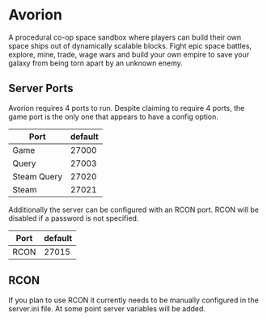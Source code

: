 # Avorion

A procedural co-op space sandbox where players can build their own space ships out of dynamically scalable blocks. Fight epic space battles, explore, mine, trade, wage wars and build your own empire to save your galaxy from being torn apart by an unknown enemy.

## Server Ports

Avorion requires 4 ports to run.  Despite claiming to require 4 ports, the game port is the only one that appears to have a config option.

| Port        | default |
|-------------|---------|
| Game        | 27000   |
| Query       | 27003   |
| Steam Query | 27020   |
| Steam       | 27021   |

Additionally the server can be configured with an RCON port.  RCON will be disabled if a password is not specified.

| Port        | default |
|-------------|---------|
| RCON        | 27015   |

## RCON

If you plan to use RCON it currently needs to be manually configured in the server.ini file.  At some point server variables will be added.
